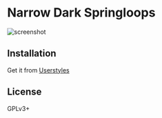 # Narrow Dark Springloops 
![screenshot](https://cloud.githubusercontent.com/assets/7157049/4762330/bb16cafe-5b00-11e4-8670-736b53a73615.png)

## Installation

Get it from [Userstyles](https://userstyles.org/styles/105014/narrower-wrecked-springloops)

## License

GPLv3+



